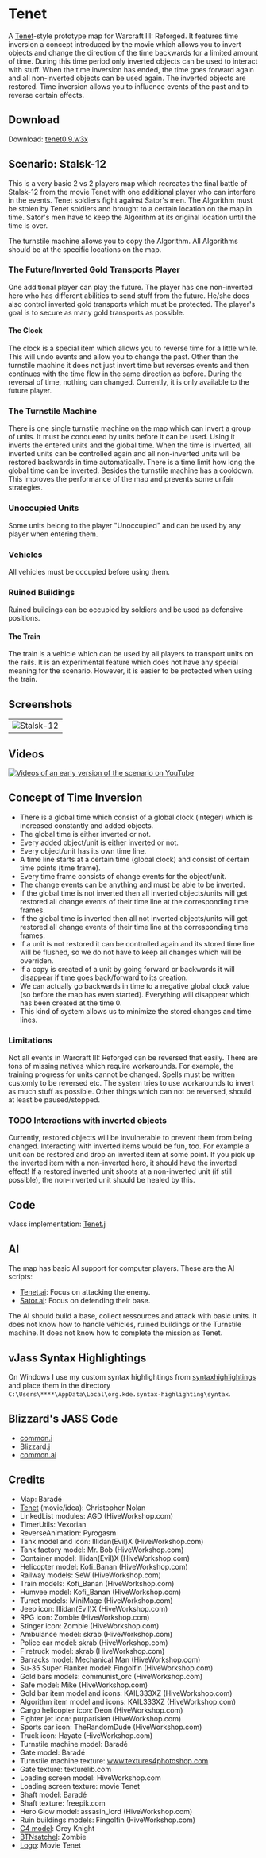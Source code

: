 # Tenet

A [Tenet](https://www.imdb.com/title/tt6723592)-style prototype map for Warcraft III: Reforged.
It features time inversion a concept introduced by the movie which allows you to invert objects and change the direction of the time backwards for a limited amount of time.
During this time period only inverted objects can be used to interact with stuff.
When the time inversion has ended, the time goes forward again and all non-inverted objects can be used again.
The inverted objects are restored.
Time inversion allows you to influence events of the past and to reverse certain effects.

## Download

Download: [tenet0.9.w3x](./tenet0.9.w3x)

## Scenario: Stalsk-12

This is a very basic 2 vs 2 players map which recreates the final battle of Stalsk-12 from the movie Tenet with one additional player who can interfere in the events.
Tenet soldiers fight against Sator's men.
The Algorithm must be stolen by Tenet soldiers and brought to a certain location on the map in time.
Sator's men have to keep the Algorithm at its original location until the time is over.

The turnstile machine allows you to copy the Algorithm.
All Algorithms should be at the specific locations on the map.

### The Future/Inverted Gold Transports Player

One additional player can play the future.
The player has one non-inverted hero who has different abilities to send stuff from the future.
He/she does also control inverted gold transports which must be protected.
The player's goal is to secure as many gold transports as possible.

#### The Clock
 
The clock is a special item which allows you to reverse time for a little while.
This will undo events and allow you to change the past.
Other than the turnstile machine it does not just invert time but reverses events and then continues with the time flow in the same direction as before.
During the reversal of time, nothing can changed.
Currently, it is only available to the future player.

### The Turnstile Machine

There is one single turnstile machine on the map which can invert a group of units.
It must be conquered by units before it can be used.
Using it inverts the entered units and the global time.
When the time is inverted, all inverted units can be controlled again and all non-inverted units will be restored backwards in time automatically.
There is a time limit how long the global time can be inverted.
Besides the turnstile machine has a cooldown.
This improves the performance of the map and prevents some unfair strategies.

### Unoccupied Units

Some units belong to the player "Unoccupied" and can be used by any player when entering them.

### Vehicles

All vehicles must be occupied before using them.

### Ruined Buildings

Ruined buildings can be occupied by soldiers and be used as defensive positions.

#### The Train

The train is a vehicle which can be used by all players to transport units on the rails.
It is an experimental feature which does not have any special meaning for the scenario.
However, it is easier to be protected when using the train.

## Screenshots

|               |
| ------------- |
| ![Stalsk-12](./screenshots/Tenet1.png "Stalsk-12") |

## Videos

[![Videos of an early version of the scenario on YouTube](https://img.youtube.com/vi/rjkfyb1ot4k/0.jpg)](https://www.youtube.com/watch?v=rjkfyb1ot4k&list=PLmfeGbBvSVGCxbiaR7wz9FFEZrUI3nVAw&ab_channel=WarcraftIII%3AReforgedModifications)

## Concept of Time Inversion

* There is a global time which consist of a global clock (integer) which is increased constantly and added objects.
* The global time is either inverted or not.
* Every added object/unit is either inverted or not.
* Every object/unit has its own time line.
* A time line starts at a certain time (global clock) and consist of certain time points (time frame).
* Every time frame consists of change events for the object/unit.
* The change events can be anything and must be able to be inverted.
* If the global time is not inverted then all inverted objects/units will get restored all change events of their time line at the corresponding time frames.
* If the global time is inverted then all not inverted objects/units will get restored all change events of their time line at the corresponding time frames.
* If a unit is not restored it can be controlled again and its stored time line will be flushed, so we do not have to keep all changes which will be overriden.
* If a copy is created of a unit by going forward or backwards it will disappear if time goes back/forward to its creation.
* We can actually go backwards in time to a negative global clock value (so before the map has even started). Everything will disappear which has been created at the time 0.
* This kind of system allows us to minimize the stored changes and time lines.

### Limitations

Not all events in Warcraft III: Reforged can be reversed that easily.
There are tons of missing natives which require workarounds.
For example, the training progress for units cannot be changed.
Spells must be written customly to be reversed etc.
The system tries to use workarounds to invert as much stuff as possible.
Other things which can not be reversed, should at least be paused/stopped.

### TODO Interactions with inverted objects

Currently, restored objects will be invulnerable to prevent them from being changed.
Interacting with inverted items would be fun, too.
For example a unit can be restored and drop an inverted item at some point.
If you pick up the inverted item with a non-inverted hero, it should have the inverted effect!
If a restored inverted unit shoots at a non-inverted unit (if still possible), the non-inverted unit should be healed by this.

## Code

vJass implementation: [Tenet.j](./Tenet.j)

## AI

The map has basic AI support for computer players.
These are the AI scripts:

* [Tenet.ai](./ai/Tenet.ai): Focus on attacking the enemy.
* [Sator.ai](./ai/Sator.ai): Focus on defending their base.

The AI should build a base, collect ressources and attack with basic units.
It does not know how to handle vehicles, ruined buildings or the Turnstile machine.
It does not know how to complete the mission as Tenet.

## vJass Syntax Highlightings

On Windows I use my custom syntax highlightings from [syntaxhighlightings](https://github.com/tdauth/syntaxhighlightings) and place them in the directory `C:\Users\****\AppData\Local\org.kde.syntax-highlighting\syntax`.

## Blizzard's JASS Code

* [common.j](https://www.hiveworkshop.com/data/games/wc3/war3.w3mod/scripts/common.j)
* [Blizzard.j](https://www.hiveworkshop.com/data/games/wc3/war3.w3mod/scripts/blizzard.j)
* [common.ai](https://www.hiveworkshop.com/data/games/wc3/war3.w3mod/scripts/common.ai)

## Credits

* Map: Baradé
* [Tenet](https://www.imdb.com/title/tt6723592) (movie/idea): Christopher Nolan
* LinkedList modules: AGD (HiveWorkshop.com)
* TimerUtils: Vexorian
* ReverseAnimation: Pyrogasm
* Tank model and icon: Illidan(Evil)X (HiveWorkshop.com)
* Tank factory model: Mr. Bob (HiveWorkshop.com)
* Container model: Illidan(Evil)X (HiveWorkshop.com)
* Helicopter model: Kofi_Banan (HiveWorkshop.com)
* Railway models: SeW (HiveWorkshop.com)
* Train models: Kofi_Banan (HiveWorkshop.com)
* Humvee model: Kofi_Banan (HiveWorkshop.com)
* Turret models: MiniMage (HiveWorkshop.com)
* Jeep icon: Illidan(Evil)X (HiveWorkshop.com)
* RPG icon: Zombie (HiveWorkshop.com)
* Stinger icon: Zombie (HiveWorkshop.com)
* Ambulance model: skrab (HiveWorkshop.com)
* Police car model: skrab (HiveWorkshop.com)
* Firetruck model: skrab (HiveWorkshop.com)
* Barracks model: Mechanical Man (HiveWorkshop.com)
* Su-35 Super Flanker model: Fingolfin (HiveWorkshop.com)
* Gold bars models: communist_orc (HiveWorkshop.com)
* Safe model: Mike (HiveWorkshop.com)
* Gold bar item model and icons: KAIL333XZ (HiveWorkshop.com)
* Algorithm item model and icons: KAIL333XZ (HiveWorkshop.com)
* Cargo helicopter icon: Deon (HiveWorkshop.com)
* Fighter jet icon: purparisien (HiveWorkshop.com)
* Sports car icon: TheRandomDude (HiveWorkshop.com)
* Truck icon: Hayate (HiveWorkshop.com)
* Turnstile machine model: Baradé
* Gate model: Baradé
* Turnstile machine texture: www.textures4photoshop.com
* Gate texture: texturelib.com
* Loading screen model: HiveWorkshop.com
* Loading screen texture: movie Tenet
* Shaft model: Baradé
* Shaft texture: freepik.com
* Hero Glow model: assasin_lord (HiveWorkshop.com)
* Ruin buildings models: Fingolfin (HiveWorkshop.com)
* [C4 model](https://www.hiveworkshop.com/threads/c4-item.271012/): Grey Knight
* [BTNsatchel](https://www.hiveworkshop.com/threads/btnsatchel.121971/): Zombie
* [Logo](https://d13ezvd6yrslxm.cloudfront.net/wp/wp-content/images/tent-banner-logo-700x324.jpg): Movie Tenet